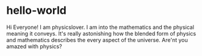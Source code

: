 # hello-world
Hi Everyone!
I am physicslover. I am into the mathematics and the physical meaning it conveys. It's really astonishing how the blended form of physics and mathematics describes the every aspect of the universe. Are'nt you amazed with physics?
